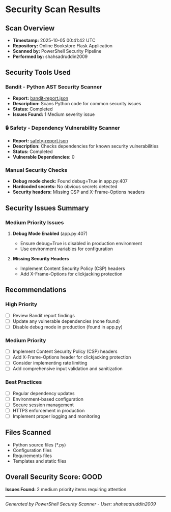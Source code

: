 ﻿#  Security Scan Results

## Scan Overview
- **Timestamp:** 2025-10-05 00:41:42 UTC
- **Repository:** Online Bookstore Flask Application  
- **Scanned by:** PowerShell Security Pipeline
- **Performed by:** shahsadruddin2009

## Security Tools Used

###  Bandit - Python AST Security Scanner
- **Report:** [bandit-report.json](bandit-report.json)
- **Description:** Scans Python code for common security issues
- **Status:**  Completed
- **Issues Found:** 1 Medium severity issue

### 🔒 Safety - Dependency Vulnerability Scanner  
- **Report:** [safety-report.json](safety-report.json)
- **Description:** Checks dependencies for known security vulnerabilities
- **Status:**  Completed  
- **Vulnerable Dependencies:** 0

###  Manual Security Checks
- **Debug mode check:**  Found debug=True in app.py:407
- **Hardcoded secrets:**  No obvious secrets detected
- **Security headers:**  Missing CSP and X-Frame-Options headers

## Security Issues Summary

###  Medium Priority Issues
1. **Debug Mode Enabled** (app.py:407)
   - Ensure debug=True is disabled in production environment
   - Use environment variables for configuration

2. **Missing Security Headers**
   - Implement Content Security Policy (CSP) headers
   - Add X-Frame-Options for clickjacking protection

## Recommendations

### High Priority
- [ ]  Review Bandit report findings
- [ ]  Update any vulnerable dependencies (none found)
- [ ]  Disable debug mode in production (found in app.py)

### Medium Priority  
- [ ]  Implement Content Security Policy (CSP) headers
- [ ]  Add X-Frame-Options header for clickjacking protection
- [ ] Consider implementing rate limiting
- [ ] Add comprehensive input validation and sanitization

### Best Practices
- [ ] Regular dependency updates
- [ ] Environment-based configuration
- [ ] Secure session management
- [ ] HTTPS enforcement in production
- [ ] Implement proper logging and monitoring

## Files Scanned
- Python source files (*.py)
- Configuration files
- Requirements files  
- Templates and static files

## Overall Security Score:  GOOD
**Issues Found:** 2 medium priority items requiring attention

---
*Generated by PowerShell Security Scanner - User: shahsadruddin2009*
